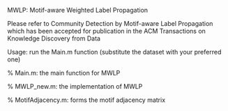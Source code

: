 
MWLP: Motif-aware Weighted Label Propagation

Please refer to Community Detection by Motif-aware Label Propagation which has been accepted for publication in the ACM Transactions on Knowledge Discovery from Data

Usage: run the Main.m function (substitute the dataset with your preferred one)

% Main.m: the main function for MWLP

% MWLP_new.m: the implementation of MWLP

% MotifAdjacency.m: forms the motif adjacency matrix

